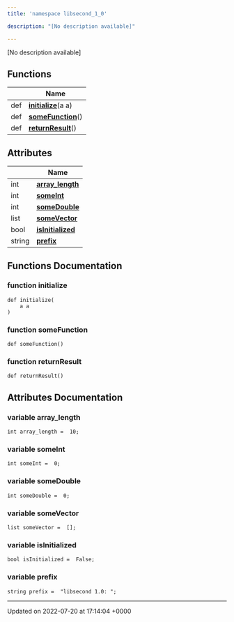 ```yaml
---
title: 'namespace libsecond_1_0'

description: "[No description available]"

---
```







[No description available]

## Functions

|                | Name           |
| -------------- | -------------- |
| def | **[initialize](/documentation/code/namespaces/namespacelibsecond__1__0/#function-initialize)**(a a) |
| def | **[someFunction](/documentation/code/namespaces/namespacelibsecond__1__0/#function-somefunction)**() |
| def | **[returnResult](/documentation/code/namespaces/namespacelibsecond__1__0/#function-returnresult)**() |

## Attributes

|                | Name           |
| -------------- | -------------- |
| int | **[array_length](/documentation/code/namespaces/namespacelibsecond__1__0/#variable-array-length)**  |
| int | **[someInt](/documentation/code/namespaces/namespacelibsecond__1__0/#variable-someint)**  |
| int | **[someDouble](/documentation/code/namespaces/namespacelibsecond__1__0/#variable-somedouble)**  |
| list | **[someVector](/documentation/code/namespaces/namespacelibsecond__1__0/#variable-somevector)**  |
| bool | **[isInitialized](/documentation/code/namespaces/namespacelibsecond__1__0/#variable-isinitialized)**  |
| string | **[prefix](/documentation/code/namespaces/namespacelibsecond__1__0/#variable-prefix)**  |


## Functions Documentation

### function initialize

```
def initialize(
    a a
)
```


### function someFunction

```
def someFunction()
```


### function returnResult

```
def returnResult()
```



## Attributes Documentation

### variable array_length

```
int array_length =  10;
```


### variable someInt

```
int someInt =  0;
```


### variable someDouble

```
int someDouble =  0;
```


### variable someVector

```
list someVector =  [];
```


### variable isInitialized

```
bool isInitialized =  False;
```


### variable prefix

```
string prefix =  "libsecond 1.0: ";
```





-------------------------------

Updated on 2022-07-20 at 17:14:04 +0000